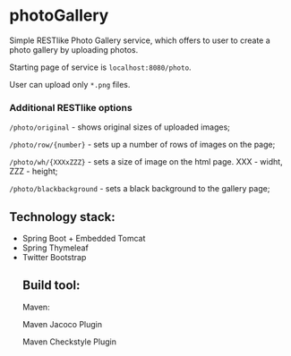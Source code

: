 # photoGallery
Simple RESTlike Photo Gallery service, which offers to user to create a photo gallery by uploading photos.

Starting page of service is <code>localhost:8080/photo</code>.

User can upload only <code>*.png</code> files.

<h3>Additional RESTlike options</h3>

<code>/photo/original</code> - shows original sizes of uploaded images;

<code>/photo/row/{number}</code> - sets up a number of rows of images on the page;

<code>/photo/wh/{XXXxZZZ}</code> - sets a size of image on the html page. XXX - widht, ZZZ - height;

<code>/photo/blackbackground</code> - sets a black background to the gallery page;

<h2>Technology stack:</h2>

<ul>
  <li> Spring Boot + Embedded Tomcat
  <li> Spring Thymeleaf
  <li> Twitter Bootstrap

<h2>Build tool:</h2>
  <p>Maven:</p>
  <p>Maven Jacoco Plugin</p>
  <p>Maven Checkstyle Plugin</p>


